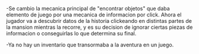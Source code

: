 -Se cambio la mecanica principal de "encontrar objetos" que daba elemento de juego por una mecanica de informacion por click. Ahora el jugador va a descubrir datos de la historia clickeando en distintas partes de la mansion mientras la recorre, y es su decision de ignorar ciertas piezas de informacion o conseguirlas lo que determina su final.


-Ya no hay un inventario que transormaba a la aventura en un juego.